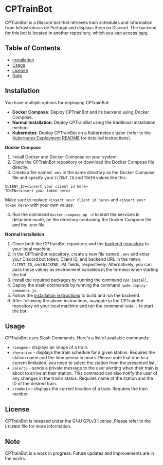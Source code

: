 # CPTrainBot

CPTrainBot is a Discord bot that retrieves train schedules and information from Infrastruturas de Portugal and displays them on Discord.
The backend for this bot is located in another repository, which you can access [here](https://github.com/zadoke/CPTrainBot-backend).

## Table of Contents

- [Installation](#installation)
- [Usage](#usage)
- [License](#license)
- [Note](#note)

## Installation
You have multiple options for deploying CPTrainBot:

- **Docker Compose**: Deploy CPTrainBot and its backend using Docker Compose.
- **Normal Installation**: Deploy CPTrainBot using the traditional installation method.
- **Kubernetes**: Deploy CPTrainBot on a Kubernetes cluster (refer to the [Kubernetes Deployment README](deployments/README.md) for detailed instructions).

**Docker Compose**

1. Install Docker and Docker Compose on your system.
2. Clone the CPTrainBot repository or download the Docker Compose file directly.
3. Create a file named `.env` in the same directory as the Docker Compose file and specify your `CLIENT_ID` and `TOKEN` values like this:

```
CLIENT_ID=<insert your client id here>
TOKEN=<insert your token here>
```

Make sure to replace `<insert your client id here>` and `<insert your token here>` with your own values.

4. Run the command `docker-compose up -d` to start the services in detached mode, on the directory containing the Docker Compose file and the .env file.

**Normal Installation**

1. Clone both the CPTrainBot repository and the [backend repository](https://github.com/zadoke/CPTrainBot-backend) to your local machine.
2. In the CPTrainBot repository, create a new file named `.env` and enter your Discord bot token, Client ID, and backend URL in the `TOKEN`, `CLIENT_ID`, and `BACKEND_URL` fields, respectively. Alternatively, you can pass these values as environment variables in the terminal when starting the bot.
3. Install the required packages by running the command `npm install`.
4. Deploy the slash commands by running the command `node deploy-commands.js`.
5. Follow the [installation instructions](https://github.com/zadoke/CPTrainBot-backend#installation) to build and run the backend.
6. After following the above instructions, navigate to the CPTrainBot repository on your local machine and run the command `node .` to start the bot.

## Usage

CPTrainBot uses Slash Commands. Here's a list of available commands:

- `/imagem` - displays an image of a train.
- `/horarios` - displays the train schedule for a given station. Requires the station name and the time period in hours. Please note that due to a current limitation, you need to select the station from the presented list.
- `/alerta` - sends a private message to the user alerting when their train is about to arrive at their station. This command can also notify the user of any changes in the train’s status. Requires name of the station and the ID of the desired train.
- `/comboio` - displays the current location of a train. Requires the train number.

## License

CPTrainBot is released under the GNU GPLv3 license. Please refer to the `LICENSE` file for more information.

## Note

CPTrainBot is a work in progress. Future updates and improvements are in the works.
